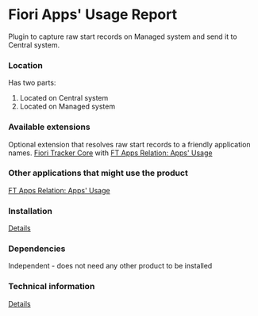 # Fiori Apps' Usage Report

Plugin to capture raw start records on Managed system and send it to Central system.

### Location
Has two parts:
1. Located on Central system
2. Located on Managed system

### Available extensions
Optional extension that resolves raw start records to a friendly application names.
[Fiori Tracker Core](ft-core.md) with [FT Apps Relation: Apps' Usage](ft-apps-rel-appsusage.md)

### Other applications that might use the product
[FT Apps Relation: Apps' Usage](ft-apps-rel-appsusage.md) 

### Installation
[Details](/inst/fa.md)

### Dependencies
Independent - does not need any other product to be installed

### Technical information
[Details](/tech/fa.md)

